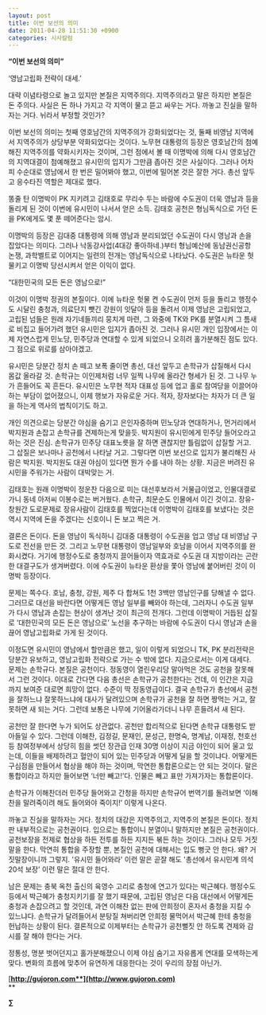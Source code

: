 ```yaml
---
layout: post
title: 이번 보선의 의미
date: 2011-04-28 11:51:30 +0900
categories: 시사칼럼
---
```

**“이번 보선의 의미”** 
  
    
‘영남고립화 전략이 대세.’

대략 이념타령으로 놀고 있지만 본질은 지역주의다. 지역주의라고 말은 하지만 본질은 돈 주의다. 사실은 돈 하나 가지고 각 지역이 물고 뜯고 싸우는 거다. 까놓고 진실을 말하자는 거다. 뉘라서 부정할 것인가? 

이번 보선의 의미는 첫째 영호남간의 지역주의가 강화되었다는 것, 둘째 비영남 지역에서 지역주의가 상당부분 약화되었다는 것이다. 노무현 대통령의 등장은 영호남간의 첨예해진 지역주의를 약화시키자는 것이며, 그런 점에서 볼 때 이명박에 의해 다시 영호남간의 지역대결이 첨예해졌고 유시민의 입지가 그만큼 좁아진 것은 사실이다. 그러나 어차피 수순대로 영남에서 한 번은 밀어봐야 했고, 이번에 밀어본 것은 잘한 거다. 총선 앞두고 응수타진 역할은 제대로 했다.



똥줄 탄 이명박이 PK 지키려고 김태호로 무리수 두는 바람에 수도권이 더욱 영남과 등을 돌리게 된 것이 이번에 유시민이 나서서 얻은 소득. 김태호 공천은 형님독식으로 가던 돈을 PK에게도 몇 푼 떼어준다는 암시.

  
이명박의 등장은 김대중 대통령에 의해 영남과 분리되었던 수도권이 다시 영남과 손을 잡았다는 의미다. 그러나 낙동강사업(4대강 좋아하네.)부터 형님예산에 동남권신공항 논쟁, 과학벨트로 이어지는 일련의 전개는 영남독식으로 나타났다. 수도권은 뉴타운 헛물키고 이명박 당선시켜서 얻은 이익이 없다.

“대한민국의 모든 돈은 영남으로!” 

이것이 이명박 정권의 본질이다. 이에 뉴타운 헛물 켠 수도권이 먼저 등을 돌리고 행정수도 시달린 충청과, 의료단지 뺏긴 강원이 잇달아 등을 돌려서 이제 영남은 고립되었고, 고립된 넘들은 원래 자기네들끼리 뭉치게 마련, 그 와중에 TK와 PK를 분열시켜 그 틈새로 비집고 들어가려 했던 유시민은 입지가 좁아진 것. 그러나 유시민 개인 입장에서는 이제 자연스럽게 민노당, 민주당과 연대할 수 있게 되었으니 오히려 홀가분해진 점도 있다. 그 점으로 위로를 삼아야겠고. 

유시민은 당분간 정치 손 떼고 보폭 줄이면 총선, 대선 앞두고 손학규가 삽질해서 다시 몸값 올라갈 것. 손학규는 이인제처럼 너무 일찍 나무에 올라간 형세가 된 것. 그 나무 누가 흔들어도 꼭 흔든다. 유시민은 노무현 적자 대표성 등에 업고 홀로 참여당을 이끌어야 하는 부담이 없어졌으니, 이제 행보가 자유로운 거다. 적자, 장자보다는 차자가 더 큰 일을 하는게 역사의 법칙이기도 하고. 

개인 의견으로는 당분간 야심을 숨기고 은인자중하며 민노당과 연대하거나, 먼거리에서 박지원과 손잡고 손학규를 견제하는게 맞을듯. 박지원이 유시민에게 민주당 들어오라고 하는 것은 진심. 손학규가 민주당 대표노릇을 잘 하면 괜찮지만 틀림없이 삽질할 거고. 그 삽질은 보나마나 공천에서 나타날 거고. 그렇다면 이번 보선으로 입지가 불리해진 사람은 박지원. 박지원도 대권 야심이 있다면 뭔가 수를 내야 하는 상황. 지금은 버려진 유시민을 주워가는 사람이 대박맞는 거. 

김태호는 원래 이명박이 정운찬 다음으로 미는 대선후보라서 거물급이었고, 인물대결로 가니 동네 아저씨 이봉수로는 버거웠다. 손학규, 최문순도 인물에서 이긴 것이고. 장유-창원간 도로문제로 장유사람이 김태호를 찍었다는데 이명박이 김태호를 보냈다는 것은 역시 지역에 돈을 주겠다는 신호이니 돈 보고 찍은 거. 

결론은 돈이다. 돈을 영남이 독식하니 김대중 대통령이 수도권을 업고 영남 대 비영남 구도로 전선을 만든 것. 그리고 노무현 대통령이 영남일부와 호남을 이어서 지역주의를 완화시켰다. 거기에 행정수도로 충청까지 끌어들이자 역효과로 수도권 대 지방이라는 곤란한 대결구도가 생겨버렸다. 이에 수도권이 뉴타운 환상을 쫓아 영남에 붙어버린 것이 이명박 등장이다.

문제는 쪽수다. 호남, 충청, 강원, 제주 다 합쳐도 1천 3백만 영남인구를 당해낼 수 없다. 그러므로 대선을 바란다면 어떻게든 영남 일부를 빼와야 하는데, 그러자니 수도권 일부가 다시 영남과 손잡는 현상이 생겨난 것이 최근의 전개다. 그런데 이명박이 거듭된 삽질로 ‘대한민국의 모든 돈은 영남으로’ 노선을 추구하는 바람에 수도권이 다시 영남과 손을 끊어 영남고립화로 가게 된 것이다. 

이정도면 유시민이 영남에서 할만큼은 했고, 일이 이렇게 되었으니 TK, PK 분리전략은 당분간 유보하고, 영남고립화 전략으로 가는 수 밖에 없다. 지금으로서는 이게 대세다. 문제는 손학규다. 본질은 공천이다. 정동영이 열린우리당 말아먹은 것도 공천을 잘못해서 그런 것이다. 이대로 간다면 다음 총선은 손학규가 공천한다는 건데, 이 인간은 지금까지 보여준 대로면 희망이 없다. 수준이 딱 정동영급이다. 결국 손학규가 총선에서 공천을 잘하느냐 잘못하느냐에 대사가 달려있으며 손학규가 공천을 잘 하면 짱먹는 거고, 잘못하면 새 되는 거다. 그런데 보통은 나무에 기어올라가더니 나무 흔들려서 새 된다.

공천만 잘 한다면 누가 되어도 상관없다. 공천만 합리적으로 된다면 손학규 대통령도 받아들일 수 있다. 그런데 이해찬, 김정길, 문재인, 문성근, 한명숙, 명계남, 이재정, 천호선 등 참여정부에서 상당히 힘을 썻던 장관급 인재 30명 이상이 지금 야인이 되어 울고 있는데, 이들을 배제하려고 혈안이 되어 있는 민주당과 어떻게 딜을 할 것이냐다. 어떻게든 구심점을 만들어서 협상을 해야 하는 것이며, 막연한 통합론으로는 안 되는 것이다. 말은 통합이라고 하지만 들어보면 ‘너만 빼고!’다. 인물은 빼고 표만 가져가자는 통합론이다. 

손학규가 이해찬더러 민주당 들어와고 간청을 하지만 손학규어 번역기를 돌려보면 ‘이해찬을 말려죽이려 해도 들어와야 죽이지!’ 이렇게 나온다.

까놓고 진실을 말하자는 거다. 정치의 대강은 지역주의고, 지역주의 본질은 돈이다. 정치판 내부적으로는 공천권이다. 입으로는 통합이니 분열이니 말하지만 본질은 공천권이다. 공천보장을 전제로 협상을 하든 전투를 하든 지지든 볶든 하는 것이다. 그러나 모두 거짓말을 한다. 막연히 통합을 주장할 뿐, 본질인 공천에 대해서는 입도 뻥긋 안 한다. 왜? 거짓말장이니까 그렇지. '유시민 들어와라' 이런 말은 곧잘 해도 '총선에서 유시민계 의석 20석 보장' 이런 말은 절대 안 한다.

남은 문제는 충북 옥천 출신의 육영수 고리로 충청에 연고가 있다는 박근혜다. 행정수도 등에서 박근혜가 충청지키기를 잘 했기 때문에, 고립된 영남은 다음 대선에서 어떻게든 충청과 손잡으려고 할 것인데, 과연 이해찬 없는 판에 안희정이 혼자서 충청을 지킬 수 있느냐다. 손학규가 달려들어서 분탕질 쳐버리면 안희정 물먹어서 박근혜 한테 충청을 헌납하는 상황이 된다. 결론적으로 이제부터는 손학규가 공천뻘짓 안 하도록 견제와 감시를 잘 해야 한다는 거다.

정통성, 명분 벗어던지고 홀가분해졌으니 이제 야심 숨기고 자유롭게 연대를 모색하는게 맞다. 변화의 흐름에 맞추어 유연하게 대응한다는 것이 우리의 장점 아닌가.





  


  




[**http://gujoron.com**](http://www.gujoron.com)**  
** 

**∑**